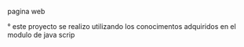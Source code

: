 pagina web

° este proyecto se realizo utilizando los conocimentos adquiridos en el modulo de java scrip

